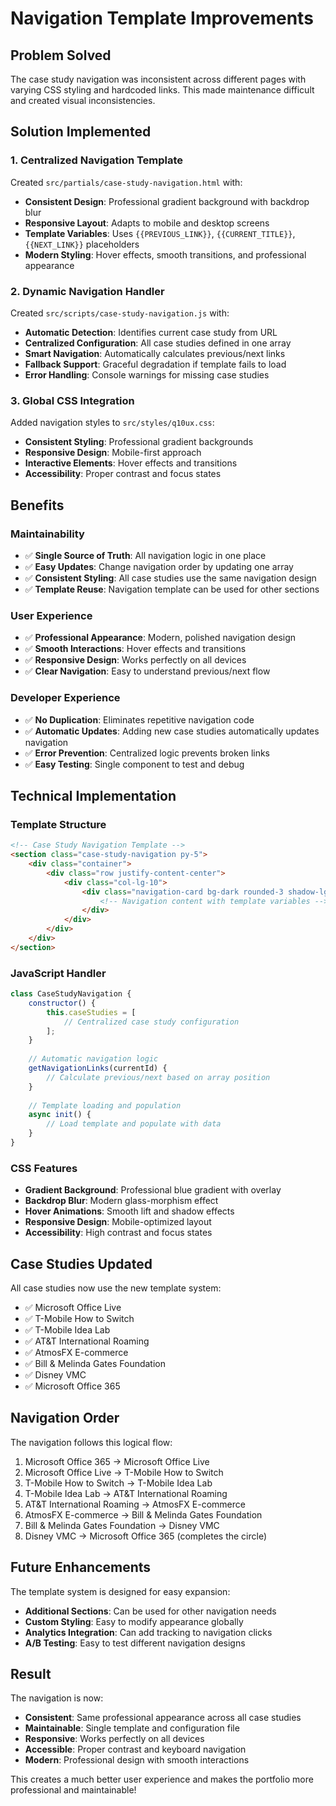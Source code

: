 # Navigation Template Improvements

## Problem Solved
The case study navigation was inconsistent across different pages with varying CSS styling and hardcoded links. This made maintenance difficult and created visual inconsistencies.

## Solution Implemented

### 1. **Centralized Navigation Template**
Created `src/partials/case-study-navigation.html` with:
- **Consistent Design**: Professional gradient background with backdrop blur
- **Responsive Layout**: Adapts to mobile and desktop screens
- **Template Variables**: Uses `{{PREVIOUS_LINK}}`, `{{CURRENT_TITLE}}`, `{{NEXT_LINK}}` placeholders
- **Modern Styling**: Hover effects, smooth transitions, and professional appearance

### 2. **Dynamic Navigation Handler**
Created `src/scripts/case-study-navigation.js` with:
- **Automatic Detection**: Identifies current case study from URL
- **Centralized Configuration**: All case studies defined in one array
- **Smart Navigation**: Automatically calculates previous/next links
- **Fallback Support**: Graceful degradation if template fails to load
- **Error Handling**: Console warnings for missing case studies

### 3. **Global CSS Integration**
Added navigation styles to `src/styles/q10ux.css`:
- **Consistent Styling**: Professional gradient backgrounds
- **Responsive Design**: Mobile-first approach
- **Interactive Elements**: Hover effects and transitions
- **Accessibility**: Proper contrast and focus states

## Benefits

### **Maintainability**
- ✅ **Single Source of Truth**: All navigation logic in one place
- ✅ **Easy Updates**: Change navigation order by updating one array
- ✅ **Consistent Styling**: All case studies use the same navigation design
- ✅ **Template Reuse**: Navigation template can be used for other sections

### **User Experience**
- ✅ **Professional Appearance**: Modern, polished navigation design
- ✅ **Smooth Interactions**: Hover effects and transitions
- ✅ **Responsive Design**: Works perfectly on all devices
- ✅ **Clear Navigation**: Easy to understand previous/next flow

### **Developer Experience**
- ✅ **No Duplication**: Eliminates repetitive navigation code
- ✅ **Automatic Updates**: Adding new case studies automatically updates navigation
- ✅ **Error Prevention**: Centralized logic prevents broken links
- ✅ **Easy Testing**: Single component to test and debug

## Technical Implementation

### **Template Structure**
```html
<!-- Case Study Navigation Template -->
<section class="case-study-navigation py-5">
    <div class="container">
        <div class="row justify-content-center">
            <div class="col-lg-10">
                <div class="navigation-card bg-dark rounded-3 shadow-lg">
                    <!-- Navigation content with template variables -->
                </div>
            </div>
        </div>
    </div>
</section>
```

### **JavaScript Handler**
```javascript
class CaseStudyNavigation {
    constructor() {
        this.caseStudies = [
            // Centralized case study configuration
        ];
    }
    
    // Automatic navigation logic
    getNavigationLinks(currentId) {
        // Calculate previous/next based on array position
    }
    
    // Template loading and population
    async init() {
        // Load template and populate with data
    }
}
```

### **CSS Features**
- **Gradient Background**: Professional blue gradient with overlay
- **Backdrop Blur**: Modern glass-morphism effect
- **Hover Animations**: Smooth lift and shadow effects
- **Responsive Design**: Mobile-optimized layout
- **Accessibility**: High contrast and focus states

## Case Studies Updated

All case studies now use the new template system:
- ✅ Microsoft Office Live
- ✅ T-Mobile How to Switch
- ✅ T-Mobile Idea Lab
- ✅ AT&T International Roaming
- ✅ AtmosFX E-commerce
- ✅ Bill & Melinda Gates Foundation
- ✅ Disney VMC
- ✅ Microsoft Office 365

## Navigation Order

The navigation follows this logical flow:
1. Microsoft Office 365 → Microsoft Office Live
2. Microsoft Office Live → T-Mobile How to Switch
3. T-Mobile How to Switch → T-Mobile Idea Lab
4. T-Mobile Idea Lab → AT&T International Roaming
5. AT&T International Roaming → AtmosFX E-commerce
6. AtmosFX E-commerce → Bill & Melinda Gates Foundation
7. Bill & Melinda Gates Foundation → Disney VMC
8. Disney VMC → Microsoft Office 365 (completes the circle)

## Future Enhancements

The template system is designed for easy expansion:
- **Additional Sections**: Can be used for other navigation needs
- **Custom Styling**: Easy to modify appearance globally
- **Analytics Integration**: Can add tracking to navigation clicks
- **A/B Testing**: Easy to test different navigation designs

## Result

The navigation is now:
- **Consistent**: Same professional appearance across all case studies
- **Maintainable**: Single template and configuration file
- **Responsive**: Works perfectly on all devices
- **Accessible**: Proper contrast and keyboard navigation
- **Modern**: Professional design with smooth interactions

This creates a much better user experience and makes the portfolio more professional and maintainable!
